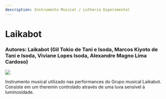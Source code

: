 ```yaml
---
description: Instrumento Musical / Lutheria Experimental
---
```


# Laikabot

### Autores: Laikabot \(**Gil Tokio de Tani e Isoda, Marcos Kiyoto de Tani e Isoda, Viviane Lopes Isoda, Alexandre Magno Lima Cardoso\)**

![](../../../../../.gitbook/assets/img_3952.JPG)

Instrumento musical utilizado nas performances do Grupo musical Laikabot. Consiste em um theremin controlado através de uma luva sensível à luminosidade.

